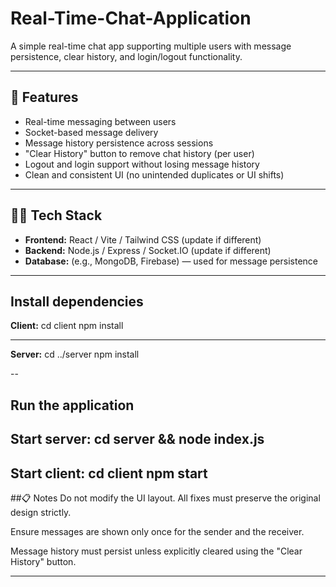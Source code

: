# Real-Time-Chat-Application

A simple real-time chat app supporting multiple users with message persistence, clear history, and login/logout functionality.

---

## 🚀 Features

- Real-time messaging between users
- Socket-based message delivery
- Message history persistence across sessions
- "Clear History" button to remove chat history (per user)
- Logout and login support without losing message history
- Clean and consistent UI (no unintended duplicates or UI shifts)

---

## 🧑‍💻 Tech Stack

- **Frontend:** React / Vite / Tailwind CSS (update if different)
- **Backend:** Node.js / Express / Socket.IO (update if different)
- **Database:** (e.g., MongoDB, Firebase) — used for message persistence

---

## Install dependencies
**Client:**
  cd client
  npm install

---

**Server:**
  cd ../server
  npm install

  --
  
  
## Run the application
  **Start server:**
   cd server && node index.js
---
  **Start client:**
   cd client
    npm start
---
##📋 Notes
Do not modify the UI layout. All fixes must preserve the original design strictly.

Ensure messages are shown only once for the sender and the receiver.

Message history must persist unless explicitly cleared using the "Clear History" button.

---
 
